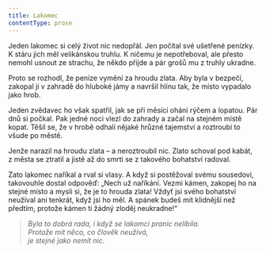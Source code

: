 ```yaml
---
title: Lakomec
contentType: prose
---
```


Jeden lakomec si celý život nic nedopřál. Jen počítal své ušetřené penízky. K stáru jich měl velikánskou truhlu. K ničemu je nepotřeboval, ale přesto nemohl usnout ze strachu, že někdo přijde a pár grošů mu z truhly ukradne.

Proto se rozhodl, že peníze vymění za hroudu zlata. Aby byla v bezpečí, zakopal ji v zahradě do hluboké jámy a navršil hlínu tak, že místo vypadalo jako hrob.

Jeden zvědavec ho však spatřil, jak se při měsíci ohání rýčem a lopatou. Pár dnů si počkal. Pak jedné noci vlezl do zahrady a začal na stejném místě kopat. Těšil se, že v hrobě odhalí nějaké hrůzné tajemství a roztroubí to všude po městě.

Jenže narazil na hroudu zlata – a neroztroubil nic. Zlato schoval pod kabát, z města se ztratil a jistě až do smrti se z takového bohatství radoval.

Zato lakomec naříkal a rval si vlasy. A když si postěžoval svému sousedovi, takovouhle dostal odpověď: „Nech už naříkání. Vezmi kámen, zakopej ho na stejné místo a mysli si, že je to hrouda zlata! Vždyť jsi svého bohatství neužíval ani tenkrát, když jsi ho měl. A spánek budeš mít klidnější než předtím, protože kámen ti žádný zloděj neukradne!“

  

> _Byla to dobrá rada, i když se lakomci pranic nelíbila.  
> Protože mít něco, co člověk neužívá,  
> je stejné jako nemít nic._
